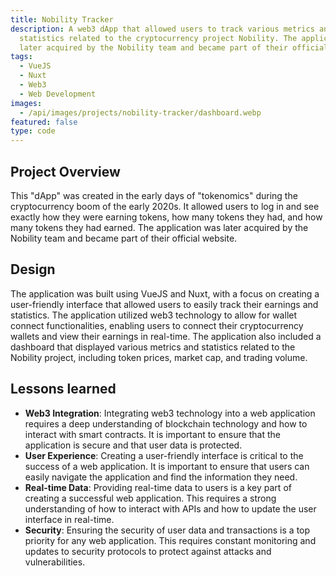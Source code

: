 ```yaml
---
title: Nobility Tracker
description: A web3 dApp that allowed users to track various metrics and
  statistics related to the cryptocurrency project Nobility. The application was
  later acquired by the Nobility team and became part of their official website.
tags:
  - VueJS
  - Nuxt
  - Web3
  - Web Development
images:
  - /api/images/projects/nobility-tracker/dashboard.webp
featured: false
type: code
---
```


## Project Overview

This "dApp" was created in the early days of "tokenomics" during the cryptocurrency boom of the early 2020s. It allowed users to log in and see exactly how they were earning tokens,
how many tokens they had, and how many tokens they had earned. The application was later acquired by the Nobility team and became part of their official website.

## Design

The application was built using VueJS and Nuxt, with a focus on creating a user-friendly interface that allowed users to easily track their earnings and statistics.
The application utilized web3 technology to allow for wallet connect functionalities, enabling users to connect their cryptocurrency wallets and view their earnings in real-time.
The application also included a dashboard that displayed various metrics and statistics related to the Nobility project, including token prices, market cap, and trading volume.

## Lessons learned

- **Web3 Integration**: Integrating web3 technology into a web application requires a deep understanding of blockchain technology and how to interact with smart contracts. It is important to ensure that the application is secure and that user data is protected.
- **User Experience**: Creating a user-friendly interface is critical to the success of a web application. It is important to ensure that users can easily navigate the application and find the information they need.
- **Real-time Data**: Providing real-time data to users is a key part of creating a successful web application. This requires a strong understanding of how to interact with APIs and how to update the user interface in real-time.
- **Security**: Ensuring the security of user data and transactions is a top priority for any web application. This requires constant monitoring and updates to security protocols to protect against attacks and vulnerabilities.
